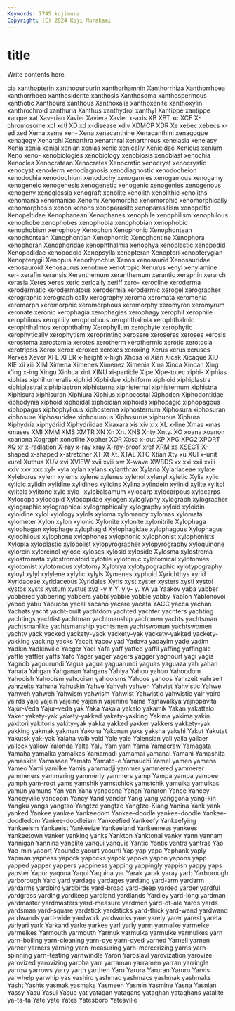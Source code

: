 ```yaml
---
Keywords: 7745 kojimura
Copyright: (C) 2024 Koji Murakami
---
```


# title

Write contents here.



cia xanthopterin xanthopurpurin
xanthorhamnin Xanthorrhiza Xanthorrhoea xanthorrhoea xanthosiderite xanthosis Xanthosoma xanthospermous xanthotic Xanthoura
xanthous Xanthoxalis xanthoxenite xanthoxylin xanthrochroid xanthuria Xanthus xanthydrol xanthyl Xantippe
xantippe xarque xat Xaverian Xavier Xaviera Xavler x-axis XB XBT
xc XCF X-chromosome xcl xctl XD xd x-disease xdiv XDMCP
XDR Xe xebec xebecs x-ed xed Xema xeme xen- Xena
xenacanthine Xenacanthini xenagogue xenagogy Xenarchi Xenarthra xenarthral xenarthrous xenelasia xenelasy
Xenia xenia xenial xenian xenias xenic xenically Xenicidae Xenicus xenium
Xeno xeno- xenobiologies xenobiology xenobiosis xenoblast xenochia Xenoclea Xenocratean Xenocrates
Xenocratic xenocryst xenocrystic xenocyst xenoderm xenodiagnosis xenodiagnostic xenodocheion xenodochia xenodochium
xenodochy xenogamies xenogamous xenogamy xenogeneic xenogenesis xenogenetic xenogenic xenogenies xenogenous
xenogeny xenoglossia xenograft xenolite xenolith xenolithic xenoliths xenomania xenomaniac Xenomi
Xenomorpha xenomorphic xenomorphically xenomorphosis xenon xenons xenoparasite xenoparasitism xenopeltid Xenopeltidae
Xenophanean Xenophanes xenophile xenophilism xenophilous xenophobe xenophobes xenophobia xenophobian xenophobic
xenophobism xenophoby Xenophon Xenophonic Xenophontean xenophontean Xenophontian Xenophontic Xenophontine Xenophora
xenophoran Xenophoridae xenophthalmia xenophya xenoplastic xenopodid Xenopodidae xenopodoid Xenopsylla xenopteran
Xenopteri xenopterygian Xenopterygii Xenopus Xenorhynchus Xenos xenosaurid Xenosauridae xenosauroid Xenosaurus
xenotime xenotropic Xenurus xenyl xenylamine xer- xerafin xeransis Xeranthemum xeranthemum
xerantic xeraphin xerarch xerasia Xeres xeres xeric xerically xeriff xero-
xerocline xeroderma xerodermatic xerodermatous xerodermia xerodermic xerogel xerographer xerographic xerographically
xerography xeroma xeromata xeromenia xeromorph xeromorphic xeromorphous xeromorphy xeromyron xeromyrum
xeronate xeronic xerophagia xerophagies xerophagy xerophil xerophile xerophilous xerophily xerophobous
xerophthalmia xerophthalmic xerophthalmos xerophthalmy Xerophyllum xerophyte xerophytic xerophytically xerophytism xeroprinting
xerosere xeroseres xeroses xerosis xerostoma xerostomia xerotes xerotherm xerothermic xerotic
xerotocia xerotripsis Xerox xerox xeroxed xeroxes xeroxing Xerus xerus xeruses
Xerxes Xever XFE XFER x-height x-high Xhosa xi Xian Xicak
Xicaque XID XIE xii xiii XIM Ximena Ximenes Ximenez Ximenia
Xina Xinca Xincan Xing x'ing x-ing Xingu Xinhua xint XINU
xi-particle Xipe Xipe-totec xiphi- Xiphias xiphias xiphihumeralis xiphiid Xiphiidae xiphiiform
xiphioid xiphiplastra xiphiplastral xiphiplastron xiphisterna xiphisternal xiphisternum xiphistna Xiphisura xiphisuran
Xiphiura Xiphius xiphocostal Xiphodon Xiphodontidae xiphodynia xiphoid xiphoidal xiphoidian xiphoids
xiphopagic xiphopagous xiphopagus xiphophyllous xiphosterna xiphosternum Xiphosura xiphosuran xiphosure Xiphosuridae
xiphosurous Xiphosurus xiphuous Xiphura Xiphydria xiphydriid Xiphydriidae Xiraxara xis xiv
xix XL x-line Xmas xmas xmases XMI XMM XMS XMTR
XN Xn Xn. XNS Xnty Xnty. XO xoana xoanon xoanona
Xograph xonotlite Xopher XOR Xosa x-out XP XPG XPG2 XPORT
XQ xr x-radiation X-ray x-ray xray X-ray-proof xref XRM xs
XSECT X-shaped x-shaped x-stretcher XT Xt Xt. XTAL XTC Xtian
Xty xu XUI x-unit xurel Xuthus XUV xvi XVIEW xvii
xviii xw X-wave XWSDS xx xxi xxii xxiii xxiv xxv
xxx xyl- xyla xylan xylans xylanthrax Xylaria Xylariaceae xylate Xyleborus
xylem xylems xylene xylenes xylenol xylenyl xyletic Xylia xylic xylidic
xylidin xylidine xylidines xylidins Xylina xylindein xylinid xylite xylitol xylitols
xylitone xylo xylo- xylobalsamum xylocarp xylocarpous xylocarps Xylocopa xylocopid Xylocopidae
xylogen xyloglyphy xylograph xylographer xylographic xylographical xylographically xylography xyloid xyloidin
xyloidine xylol xylology xylols xyloma xylomancy xylomas xylomata xylometer Xylon
xylon xylonic Xylonite xylonite xylonitrile Xylophaga xylophagan xylophage xylophagid Xylophagidae
xylophagous Xylophagus xylophilous xylophone xylophones xylophonic xylophonist xylophonists Xylopia xyloplastic
xylopolist xylopyrographer xylopyrography xyloquinone xylorcin xylorcinol xylose xyloses xylosid xyloside
Xylosma xylostroma xylostromata xylostromatoid xylotile xylotomic xylotomical xylotomies xylotomist xylotomous
xylotomy Xylotrya xylotypographic xylotypography xyloyl xylyl xylylene xylylic xylyls Xymenes
xyphoid Xyrichthys xyrid Xyridaceae xyridaceous Xyridales Xyris xyst xyster xysters
xysti xystoi xystos xysts xystum xystus xyz -y Y Y.
y y- y. YA ya Yaakov yaba yabber yabbered yabbering
yabbers yabbi yabbie yabble yabby Yablon Yablonovoi yaboo yabu Yabucoa
yacal Yacano yacare yacata YACC yacca yachan Yachats yacht yacht-built
yachtdom yachted yachter yachters yachting yachtings yachtist yachtman yachtmanship yachtmen
yachts yachtsman yachtsmanlike yachtsmanship yachtsmen yachtswoman yachtswomen yachty yack yacked
yackety-yack yackety-yak yackety-yakked yackety-yakking yacking yacks Yacolt Yacov yad Yadava
yadayim yade yadim Yadkin Yadkinville Yaeger Yael Yafa yaff yaffed
yaffil yaffing yaffingale yaffle yaffler yaffs Yafo Yager yager yagers
yagger yaghourt yagi yagis Yagnob yagourundi Yagua yagua yaguarundi yaguas
yaguaza yah yahan Yahata Yahgan Yahganan Yahgans Yahiya Yahoo yahoo
Yahoodom Yahooish Yahooism yahooism yahooisms Yahoos yahoos Yahrzeit yahrzeit yahrzeits
Yahuna Yahuskin Yahve Yahveh yahveh Yahvist Yahvistic Yahwe Yahweh yahweh
Yahwism yahwism Yahwist Yahwistic yahwistic yair yaird yairds yaje yajein
yajeine yajenin yajenine Yajna Yajnavalkya yajnopavita Yajur-Veda Yajur-veda yak Yaka
Yakala yakalo yakamik Yakan yakattalo Yaker yakety-yak yakety-yakked yakety-yakking Yakima
yakima yakin yakitori yakitoris yakity-yak yakka yakked yakker yakkers yakkety-yak
yakking yakmak yakman Yakona Yakonan yaks yaksha yakshi Yakut Yakutat
Yakutsk yak-yak Yalaha yalb yald Yale yale Yalensian yali yalla
yallaer yallock yallow Yalonda Yalta Yalu Yam yam Yama Yamacraw
Yamagata Yamaha yamalka yamalkas Yamamadi yamamai yamanai Yamani Yamashita yamaskite
Yamassee Yamato Yamato-e Yamauchi Yamel yamen yamens Yameo Yami yamilke
Yamis yammadji yammer yammered yammerer yammerers yammering yammerly yammers yamp
Yampa yampa yampee yamph yam-root yams yamshik yamstchick yamstchik yamulka
yamulkas yamun yamuns Yan yan Yana yanacona Yanan Yanaton Yance
Yancey Yanceyville yancopin Yancy Yand yander Yang yang yanggona yang-kin
Yangku yangs yangtao Yangtze yangtze Yangtze-Kiang Yanina Yank yank yanked
Yankee yankee Yankeedom Yankee-doodle yankee-doodle Yankee-doodledom Yankee-doodleism Yankeefied Yankeefy Yankeefying
Yankeeism Yankeeist Yankeeize Yankeeland Yankeeness yankees Yankeetown yanker yanking yanks
Yankton Yanktonai yanky Yann yannam Yannigan Yannina yanolite yanqui yanquis
Yantic Yantis yantra yantras Yao Yao-min yaoort Yaounde yaourt yaourti
Yap yap yapa Yaphank yaply Yapman yapness yapock yapocks yapok
yapoks yapon yapons yapp yapped yapper yappers yappiness yapping yappingly
yappish yappy yaps yapster Yapur yaqona Yaqui Yaquina yar Yarak
yarak yaray yarb Yarborough yarborough Yard yard yardage yardages yardang
yard-arm yardarm yardarms yardbird yardbirds yard-broad yard-deep yarded yarder yardful
yardgrass yarding yardkeep yardland yardlands Yardley yard-long yardman yardmaster yardmasters
yard-measure yardmen yard-of-ale Yards yards yardsman yard-square yardstick yardsticks yard-thick
yard-wand yardwand yardwands yard-wide yardwork yardworks yare yarely yarer yarest
yareta yariyari yark Yarkand yarke yarkee yarl yarly yarm yarmalke
yarmelke yarmelkes Yarmouth yarmouth Yarmuk yarmulka yarmulke yarmulkes yarn yarn-boiling
yarn-cleaning yarn-dye yarn-dyed yarned Yarnell yarnen yarner yarners yarning yarn-measuring
yarn-mercerizing yarns yarn-spinning yarn-testing yarnwindle Yaron Yaroslavl yarovization yarovize yarovized
yarovizing yarpha yarr yarraman yarramen yarran yarringle yarrow yarrows yarry
yarth yarthen Yaru Yarura Yaruran Yaruro Yarvis yarwhelp yarwhip yas
yashiro yashmac yashmacs yashmak yashmaks Yasht Yashts yasmak yasmaks Yasmeen
Yasmin Yasmine Yasna Yasnian Yassy Yasu Yasui Yasuo yat yatagan
yatagans yataghan yataghans yatalite ya-ta-ta Yate yate Yates Yatesboro Yatesville
